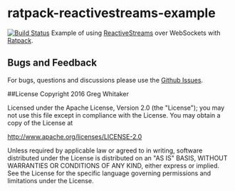 ratpack-reactivestreams-example
===
[![Build Status](https://travis-ci.org/gregwhitaker/ratpack-reactivestreams-example.svg?branch=master)](https://travis-ci.org/gregwhitaker/ratpack-reactivestreams-example)
Example of using [ReactiveStreams](http://www.reactive-streams.org/) over WebSockets with [Ratpack](https://ratpack.io/).

## Bugs and Feedback

For bugs, questions and discussions please use the [Github Issues](https://github.com/gregwhitaker/ratpack-reactivestreams-example/issues).

##License
Copyright 2016 Greg Whitaker

Licensed under the Apache License, Version 2.0 (the "License"); you may not use this file except in compliance with the License. You may obtain a copy of the License at

http://www.apache.org/licenses/LICENSE-2.0

Unless required by applicable law or agreed to in writing, software distributed under the License is distributed on an "AS IS" BASIS, WITHOUT WARRANTIES OR CONDITIONS OF ANY KIND, either express or implied. See the License for the specific language governing permissions and limitations under the License.